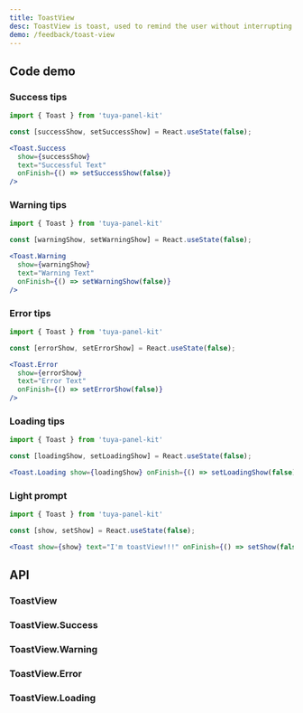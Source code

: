 ```yaml
---
title: ToastView
desc: ToastView is toast, used to remind the user without interrupting the operation.
demo: /feedback/toast-view
---
```


## Code demo

### Success tips

```jsx
import { Toast } from 'tuya-panel-kit'

const [successShow, setSuccessShow] = React.useState(false);

<Toast.Success
  show={successShow}
  text="Successful Text"
  onFinish={() => setSuccessShow(false)}
/>
```

### Warning tips

```jsx
import { Toast } from 'tuya-panel-kit'

const [warningShow, setWarningShow] = React.useState(false);

<Toast.Warning
  show={warningShow}
  text="Warning Text"
  onFinish={() => setWarningShow(false)}
/>
```

### Error tips

```jsx
import { Toast } from 'tuya-panel-kit'

const [errorShow, setErrorShow] = React.useState(false);

<Toast.Error
  show={errorShow}
  text="Error Text"
  onFinish={() => setErrorShow(false)}
/>
```

### Loading tips

```jsx
import { Toast } from 'tuya-panel-kit'

const [loadingShow, setLoadingShow] = React.useState(false);

<Toast.Loading show={loadingShow} onFinish={() => setLoadingShow(false)} />
```

### Light prompt

```jsx
import { Toast } from 'tuya-panel-kit'

const [show, setShow] = React.useState(false);

<Toast show={show} text="I'm toastView!!!" onFinish={() => setShow(false)} />
```

## API

### ToastView

<API name="ToastProps"></API>

### ToastView.Success

<API name="ToastSuccessProps"></API>

### ToastView.Warning

<API name="ToastWarningProps"></API>

### ToastView.Error

<API name="ToastErrorProps"></API>

### ToastView.Loading

<API name="ToastLoadingProps"></API>
